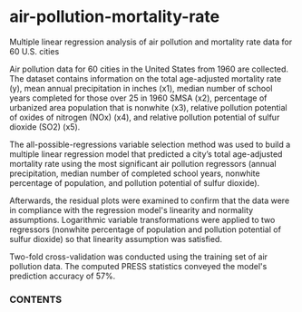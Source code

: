 # air-pollution-mortality-rate
Multiple linear regression analysis of air pollution and mortality rate data for 60 U.S. cities

Air pollution data for 60 cities in the United States from 1960 are collected. The dataset contains information on the total age-adjusted mortality rate (y), mean annual precipitation in inches (x1), median number of school years completed for those over 25 in 1960 SMSA (x2), percentage of urbanized area population that is nonwhite (x3), relative pollution potential of oxides of nitrogen (NOx) (x4), and relative pollution potential of sulfur dioxide (SO2) (x5).

The all-possible-regressions variable selection method was used to build a multiple linear regression model that predicted a city’s total age-adjusted mortality rate using the most significant air pollution regressors (annual precipitation, median number of completed school years, nonwhite percentage of population, and pollution potential of sulfur dioxide). 

Afterwards, the residual plots were examined to confirm that the data were in compliance with the regression model's linearity and normality assumptions. Logarithmic variable transformations were applied to two regressors (nonwhite percentage of population and pollution potential of sulfur dioxide) so that linearity assumption was satisfied. 

Two-fold cross-validation was conducted using the training set of air pollution data. The computed PRESS statistics conveyed the model's prediction accuracy of 57%.

### CONTENTS ###
